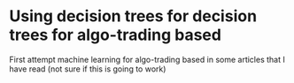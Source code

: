 # Using decision trees for decision trees for algo-trading based
First attempt machine learning for algo-trading based in some articles that I have read (not sure if this is going to work)
